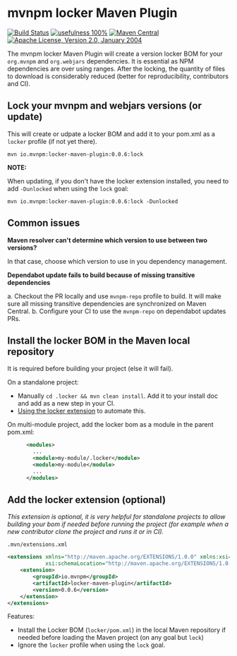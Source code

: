 # mvnpm locker Maven Plugin

[![Build Status](https://img.shields.io/github/actions/workflow/status/mvnpm/locker/build.yml?label=Build&branch=main)](https://github.com/mvnpm/locker/actions/workflows/build.yml)
[![usefulness 100%](https://img.shields.io/badge/usefulness-100%25-success.svg?label=Usefulness)](https://www.google.com/search?q=pasta+machine)
[![Maven Central](https://img.shields.io/maven-central/v/io.mvnpm/locker-maven-plugin.svg?label=Maven%20Central)](https://search.maven.org/artifact/io.mvnpm/locker-maven-plugin)
[![Apache License, Version 2.0, January 2004](https://img.shields.io/github/license/apache/maven.svg?label=License)](https://www.apache.org/licenses/LICENSE-2.0)

The mvnpm locker Maven Plugin will create a version locker BOM for your `org.mvnpm` and `org.webjars` dependencies.
It is essential as NPM dependencies are over using ranges. After the locking, the quantity of files to download is considerably reduced (better for reproducibility, contributors and CI).

## Lock your mvnpm and webjars versions (or update)

This will create or udpate a locker BOM and add it to your pom.xml as a `locker` profile (if not yet there).

```shell
mvn io.mvnpm:locker-maven-plugin:0.0.6:lock
```

**NOTE:**

When updating, if you don't have the locker extension installed, you need to add `-Dunlocked` when using the `lock` goal:
```shell
mvn io.mvnpm:locker-maven-plugin:0.0.6:lock -Dunlocked
```

## Common issues

**Maven resolver can't determine which version to use between two versions?**

In that case, choose which version to use in you dependency management.

**Dependabot update fails to build because of missing transitive dependencies**

a. Checkout the PR locally and use `mvnpm-repo` profile to build. It will make sure all missing transitive dependencies are synchronized on Maven Central.
b. Configure your CI to use the `mvnpm-repo` on dependabot updates PRs.


## Install the locker BOM in the Maven local repository

It is required before building your project (else it will fail).

On a standalone project:
- Manually `cd .locker && mvn clean install`. Add it to your install doc and add as a new step in your CI.
- [Using the locker extension](#add-the-locker-extension-optional) to automate this.

On multi-module project, add the locker bom as a module in the parent pom.xml:
```xml
      <modules>
        ...
        <module>my-module/.locker</module>
        <module>my-module</module>
        ...
      </modules>
```

## Add the locker extension (optional)

_This extension is optional, it is very helpful for standalone projects to allow building your bom if needed before running the project (for example when a new contributor clone the project and runs it or in CI)._

`.mvn/extensions.xml`
```xml
<extensions xmlns="http://maven.apache.org/EXTENSIONS/1.0.0" xmlns:xsi="http://www.w3.org/2001/XMLSchema-instance"
            xsi:schemaLocation="http://maven.apache.org/EXTENSIONS/1.0.0 http://maven.apache.org/xsd/core-extensions-1.0.0.xsd">
    <extension>
        <groupId>io.mvnpm</groupId>
        <artifactId>locker-maven-plugin</artifactId>
        <version>0.0.6</version>
    </extension>
</extensions>
```

Features:
- Install the Locker BOM (`locker/pom.xml`) in the local Maven repository if needed before loading the Maven project (on any goal but `lock`)
- Ignore the `locker` profile when using the `lock` goal.
